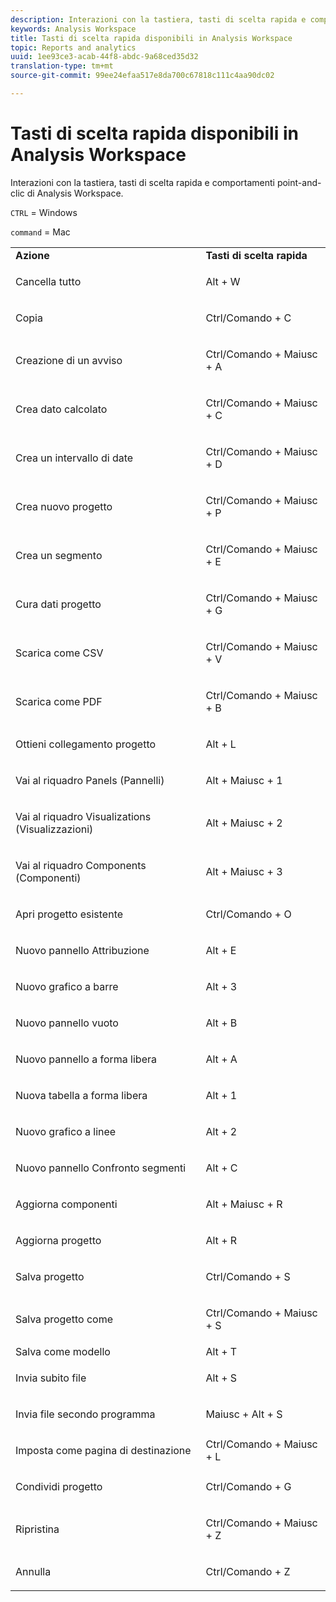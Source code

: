 ```yaml
---
description: Interazioni con la tastiera, tasti di scelta rapida e comportamenti point-and-clic di Analysis Workspace.
keywords: Analysis Workspace
title: Tasti di scelta rapida disponibili in Analysis Workspace
topic: Reports and analytics
uuid: 1ee93ce3-acab-44f8-abdc-9a68ced35d32
translation-type: tm+mt
source-git-commit: 99ee24efaa517e8da700c67818c111c4aa90dc02

---
```



# Tasti di scelta rapida disponibili in Analysis Workspace

Interazioni con la tastiera, tasti di scelta rapida e comportamenti point-and-clic di Analysis Workspace.

`CTRL` = Windows

`command` = Mac

<table id="table_01F961F4F7E644E682B8A95B44F14FEE"> 
 <tbody> 
  <tr> 
   <td> <b> Azione</b> </td> 
   <td> <b>Tasti di scelta rapida</b> </td> 
  </tr> 
  <tr> 
   <td colname="col1"> <p>Cancella tutto </p> </td> 
   <td colname="col2"> <p>Alt + W </p> </td> 
  </tr> 
  <tr> 
   <td colname="col1"> <p>Copia </p> </td> 
   <td colname="col2"> <p>Ctrl/Comando + C </p> </td> 
  </tr> 
  <tr> 
   <td colname="col1"> <p>Creazione di un avviso </p> </td> 
   <td colname="col2"> <p>Ctrl/Comando + Maiusc + A </p> </td> 
  </tr> 
  <tr> 
   <td> <p> Crea dato calcolato </p> </td> 
   <td> <p> Ctrl/Comando + Maiusc + C </p> </td> 
  </tr> 
  <tr> 
   <td colname="col1"> <p> Crea un intervallo di date </p> </td> 
   <td colname="col2"> <p> Ctrl/Comando + Maiusc + D </p> </td> 
  </tr> 
  <tr> 
   <td colname="col1"> <p> Crea nuovo progetto </p> </td> 
   <td colname="col2"> <p> Ctrl/Comando + Maiusc + P </p> </td> 
  </tr> 
  <tr> 
   <td colname="col1"> <p> Crea un segmento </p> </td> 
   <td colname="col2"> <p> Ctrl/Comando + Maiusc + E </p> </td> 
  </tr> 
  <tr> 
   <td colname="col1"> <p>Cura dati progetto </p> </td> 
   <td colname="col2"> <p>Ctrl/Comando + Maiusc + G </p> </td> 
  </tr> 
  <tr> 
   <td colname="col1"> <p> Scarica come CSV </p> </td> 
   <td colname="col2"> <p>Ctrl/Comando + Maiusc + V </p> </td> 
  </tr> 
  <tr> 
   <td colname="col1"> <p>Scarica come PDF </p> </td> 
   <td colname="col2"> <p>Ctrl/Comando + Maiusc + B </p> </td> 
  </tr> 
  <tr> 
   <td colname="col1"> <p>Ottieni collegamento progetto </p> </td> 
   <td colname="col2"> <p>Alt + L </p> </td> 
  </tr> 
  <tr> 
   <td colname="col1"> <p>Vai al riquadro Panels (Pannelli) </p> </td> 
   <td colname="col2"> <p>Alt + Maiusc + 1 </p> </td> 
  </tr> 
  <tr> 
   <td colname="col1"> <p>Vai al riquadro Visualizations (Visualizzazioni) </p> </td> 
   <td colname="col2"> <p>Alt + Maiusc + 2 </p> </td> 
  </tr> 
  <tr> 
   <td colname="col1"> <p>Vai al riquadro Components (Componenti) </p> </td> 
   <td colname="col2"> <p>Alt + Maiusc + 3 </p> </td> 
  </tr> 
  <tr> 
   <td> <p> Apri progetto esistente </p> </td> 
   <td> <p> Ctrl/Comando + O </p> </td> 
  </tr> 
  <tr> 
   <td colname="col1"> <p>Nuovo pannello Attribuzione </p> </td> 
   <td colname="col2"> <p>Alt + E </p> </td> 
  </tr> 
  <tr> 
   <td colname="col1"> <p>Nuovo grafico a barre </p> </td> 
   <td colname="col2"> <p>Alt + 3 </p> </td> 
  </tr> 
  <tr> 
   <td colname="col1"> <p>Nuovo pannello vuoto </p> </td> 
   <td colname="col2"> <p>Alt + B </p> </td> 
  </tr> 
  <tr> 
   <td colname="col1"> <p>Nuovo pannello a forma libera </p> </td> 
   <td colname="col2"> <p>Alt + A </p> </td> 
  </tr> 
  <tr> 
   <td colname="col1"> <p>Nuova tabella a forma libera </p> </td> 
   <td colname="col2"> <p>Alt + 1 </p> </td> 
  </tr> 
  <tr> 
   <td colname="col1"> <p>Nuovo grafico a linee </p> </td> 
   <td colname="col2"> <p>Alt + 2 </p> </td> 
  </tr> 
  <tr> 
   <td colname="col1"> <p> Nuovo pannello Confronto segmenti </p> </td> 
   <td colname="col2"> <p>Alt + C </p> </td> 
  </tr> 
  <tr> 
   <td colname="col1"> <p>Aggiorna componenti </p> </td> 
   <td colname="col2"> <p>Alt + Maiusc + R </p> </td> 
  </tr> 
  <tr> 
   <td colname="col1"> <p>Aggiorna progetto </p> </td> 
   <td colname="col2"> <p>Alt + R </p> </td> 
  </tr> 
  <tr> 
   <td> <p> Salva progetto </p> </td> 
   <td> <p> Ctrl/Comando + S </p> </td> 
  </tr> 
  <tr> 
   <td> <p> Salva progetto come </p> </td> 
   <td> <p> Ctrl/Comando + Maiusc + S </p> </td> 
  </tr> 
  <tr> 
   <td colname="col1"> Salva come modello </td> 
   <td colname="col2"> Alt + T </td> 
  </tr> 
  <tr> 
   <td colname="col1"> <p>Invia subito file </p> </td> 
   <td colname="col2"> <p>Alt + S </p> </td> 
  </tr> 
  <tr> 
   <td> <p> Invia file secondo programma </p> </td> 
   <td> <p>Maiusc + Alt + S </p> </td> 
  </tr> 
  <tr> 
   <td colname="col1"> <p>Imposta come pagina di destinazione </p> </td> 
   <td colname="col2"> Ctrl/Comando + Maiusc + L </td> 
  </tr> 
  <tr> 
   <td> <p> Condividi progetto </p> </td> 
   <td> <p> Ctrl/Comando + G </p> </td> 
  </tr> 
  <tr> 
   <td colname="col1"> <p>Ripristina </p> </td> 
   <td colname="col2"> <p>Ctrl/Comando + Maiusc + Z </p> </td> 
  </tr> 
  <tr> 
   <td> <p>Annulla </p> </td> 
   <td> <p>Ctrl/Comando + Z </p> </td> 
  </tr> 
 </tbody> 
</table>

